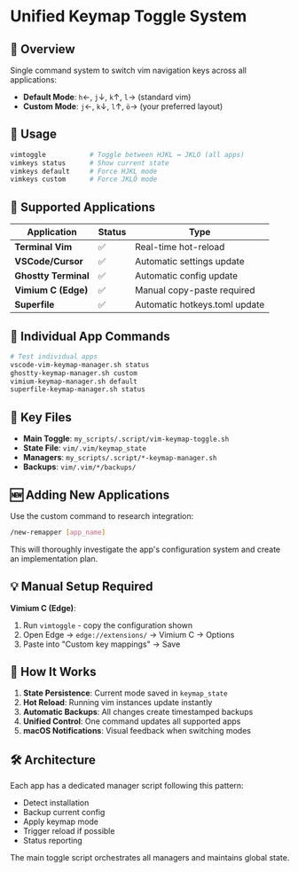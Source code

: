 # Unified Keymap Toggle System

## 🎯 Overview
Single command system to switch vim navigation keys across all applications:
- **Default Mode**: `h`←, `j`↓, `k`↑, `l`→ (standard vim)
- **Custom Mode**: `j`←, `k`↓, `l`↑, `ö`→ (your preferred layout)

## 🚀 Usage

```bash
vimtoggle           # Toggle between HJKL ↔ JKLÖ (all apps)
vimkeys status      # Show current state
vimkeys default     # Force HJKL mode
vimkeys custom      # Force JKLÖ mode
```

## 📱 Supported Applications

| Application | Status | Type |
|-------------|---------|------|
| **Terminal Vim** | ✅ | Real-time hot-reload |
| **VSCode/Cursor** | ✅ | Automatic settings update |
| **Ghostty Terminal** | ✅ | Automatic config update |
| **Vimium C (Edge)** | ✅ | Manual copy-paste required |
| **Superfile** | ✅ | Automatic hotkeys.toml update |

## 🔧 Individual App Commands

```bash
# Test individual apps
vscode-vim-keymap-manager.sh status
ghostty-keymap-manager.sh custom
vimium-keymap-manager.sh default
superfile-keymap-manager.sh status
```

## 📂 Key Files

- **Main Toggle**: `my_scripts/.script/vim-keymap-toggle.sh`
- **State File**: `vim/.vim/keymap_state`
- **Managers**: `my_scripts/.script/*-keymap-manager.sh`
- **Backups**: `vim/.vim/*/backups/`

## 🆕 Adding New Applications

Use the custom command to research integration:
```bash
/new-remapper [app_name]
```

This will thoroughly investigate the app's configuration system and create an implementation plan.

## 💡 Manual Setup Required

**Vimium C (Edge)**:
1. Run `vimtoggle` - copy the configuration shown
2. Open Edge → `edge://extensions/` → Vimium C → Options
3. Paste into "Custom key mappings" → Save

## 🔄 How It Works

1. **State Persistence**: Current mode saved in `keymap_state`
2. **Hot Reload**: Running vim instances update instantly
3. **Automatic Backups**: All changes create timestamped backups
4. **Unified Control**: One command updates all supported apps
5. **macOS Notifications**: Visual feedback when switching modes

## 🛠 Architecture

Each app has a dedicated manager script following this pattern:
- Detect installation
- Backup current config
- Apply keymap mode
- Trigger reload if possible
- Status reporting

The main toggle script orchestrates all managers and maintains global state.